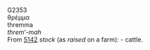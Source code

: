 <body>
  <p>G2353<br>  θρέμμα  <br> thremma  <br><i>threm‘-mah </i><br>From <a href="g5142.htm">5142</a>  <i>stock</i> (as <i>raised</i> on a farm): - cattle.<br></p>
 </body>